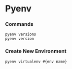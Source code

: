 # Pyenv

### Commands
	
	pyenv versions
	pyenv version

### Create New Environment

	pyenv virtualenv #{env name}